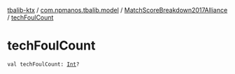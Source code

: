 [tbalib-ktx](../../index.md) / [com.npmanos.tbalib.model](../index.md) / [MatchScoreBreakdown2017Alliance](index.md) / [techFoulCount](./tech-foul-count.md)

# techFoulCount

`val techFoulCount: `[`Int`](https://kotlinlang.org/api/latest/jvm/stdlib/kotlin/-int/index.html)`?`